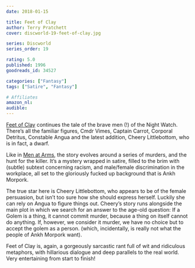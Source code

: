 ```yaml
---
date: 2018-01-15

title: Feet of Clay
author: Terry Pratchett
cover: discworld-19-feet-of-clay.jpg

series: Discworld
series_order: 19

rating: 5.0
published: 1996
goodreads_id: 34527

categories: ["Fantasy"]
tags: ["Satire", "Fantasy"]

# Affiliates
amazon_nl: 
audible: 
---
```


[Feet of Clay]() continues the tale of the brave men (!) of the Night Watch. There’s all the familiar figures, Cmdr Vimes, Captain Carrot, Corporal Detritus, Constable Angua and the latest addition, Cheery Littlebottom, who is in fact, a dwarf.

<!--more-->

Like in [Men at Arms](2017-12-19-Terry-Pratchett---Men-at-Arms.md), the story evolves around a series of murders, and the hunt for the killer. It’s a mystery wrapped in satire, filled to the brim with (subtle) subtext concerning racism, and male/female discrimination in the workplace, all set to the gloriously fucked up background that is Ankh Morpork.

The true star here is Cheery Littlebottom, who appears to be of the female persuasion, but isn’t too sure how she should express herself. Luckily she can rely on Angua to figure things out. Cheery’s story runs alongside the main plot in which we search for an answer to the age-old question: If a Golem is a thing, it cannot commit murder, because a thing on itself cannot do anything. If, however, we consider it murder, we have no choice but to accept the golem as a person. (which, incidentally, is really not what the people of Ankh Morpork want).

Feet of Clay is, again, a gorgeously sarcastic rant full of wit and ridiculous metaphors, with hillarious dialogue and deep parallels to the real world. Very entertaining from start to finish!
